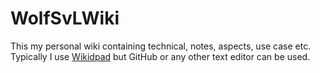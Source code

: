 # WolfSvLWiki

This my personal wiki containing technical, notes, aspects, use case etc. Typically I use [Wikidpad](http://wikidpad.sourceforge.net) but GitHub or any other text editor can be used.
